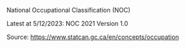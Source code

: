 National Occupational Classification (NOC)

Latest at 5/12/2023: NOC 2021 Version 1.0

Source: https://www.statcan.gc.ca/en/concepts/occupation
